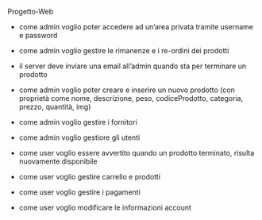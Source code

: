 Progetto-Web

- come admin voglio poter accedere ad un’area privata tramite username e password
- come admin voglio gestire le rimanenze e i re-ordini dei prodotti
- il server deve inviare una email all’admin quando sta per terminare un prodotto
- come admin voglio poter creare e inserire un nuovo prodotto (con proprietà come nome, descrizione, peso, codiceProdotto, categoria, prezzo, quantità, img)
- come admin voglio gestire i fornitori
- come admin voglio gestiore gli utenti

- come user voglio essere avvertito quando un prodotto terminato, risulta nuovamente disponibile
- come user voglio gestire carrello e prodotti
- come user voglio gestire i pagamenti
- come user voglio modificare le informazioni account